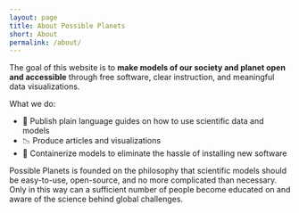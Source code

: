 ```yaml
---
layout: page
title: About Possible Planets
short: About
permalink: /about/
---
```


The goal of this website is to **make models of our society and planet open and accessible** through free software, clear instruction, and meaningful data visualizations.

What we do:

- 📄 Publish plain language guides on how to use scientific data and models
- 📉 Produce articles and visualizations
- 🐳 Containerize models to eliminate the hassle of installing new software

Possible Planets is founded on the philosophy that scientific models should be easy-to-use, open-source, and no more complicated than necessary. Only in this way can a sufficient number of people become educated on and aware of the science behind global challenges.

